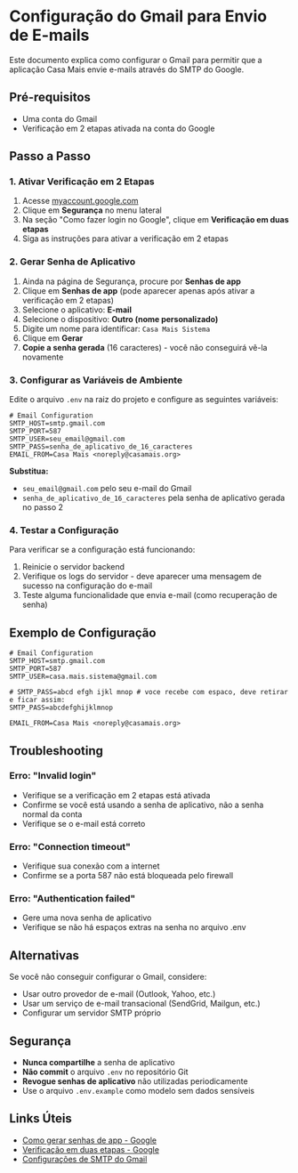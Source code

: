 # Configuração do Gmail para Envio de E-mails

Este documento explica como configurar o Gmail para permitir que a aplicação Casa Mais envie e-mails através do SMTP do Google.

## Pré-requisitos

- Uma conta do Gmail
- Verificação em 2 etapas ativada na conta do Google

## Passo a Passo

### 1. Ativar Verificação em 2 Etapas

1. Acesse [myaccount.google.com](https://myaccount.google.com)
2. Clique em **Segurança** no menu lateral
3. Na seção "Como fazer login no Google", clique em **Verificação em duas etapas**
4. Siga as instruções para ativar a verificação em 2 etapas

### 2. Gerar Senha de Aplicativo

1. Ainda na página de Segurança, procure por **Senhas de app**
2. Clique em **Senhas de app** (pode aparecer apenas após ativar a verificação em 2 etapas)
3. Selecione o aplicativo: **E-mail**
4. Selecione o dispositivo: **Outro (nome personalizado)**
5. Digite um nome para identificar: `Casa Mais Sistema`
6. Clique em **Gerar**
7. **Copie a senha gerada** (16 caracteres) - você não conseguirá vê-la novamente

### 3. Configurar as Variáveis de Ambiente

Edite o arquivo `.env` na raiz do projeto e configure as seguintes variáveis:

```env
# Email Configuration
SMTP_HOST=smtp.gmail.com
SMTP_PORT=587
SMTP_USER=seu_email@gmail.com
SMTP_PASS=senha_de_aplicativo_de_16_caracteres
EMAIL_FROM=Casa Mais <noreply@casamais.org>
```

**Substitua:**

- `seu_email@gmail.com` pelo seu e-mail do Gmail
- `senha_de_aplicativo_de_16_caracteres` pela senha de aplicativo gerada no passo 2

### 4. Testar a Configuração

Para verificar se a configuração está funcionando:

1. Reinicie o servidor backend
2. Verifique os logs do servidor - deve aparecer uma mensagem de sucesso na configuração do e-mail
3. Teste alguma funcionalidade que envia e-mail (como recuperação de senha)

## Exemplo de Configuração

```env
# Email Configuration
SMTP_HOST=smtp.gmail.com
SMTP_PORT=587
SMTP_USER=casa.mais.sistema@gmail.com

# SMTP_PASS=abcd efgh ijkl mnop # voce recebe com espaco, deve retirar e ficar assim:
SMTP_PASS=abcdefghijklmnop

EMAIL_FROM=Casa Mais <noreply@casamais.org>
```

## Troubleshooting

### Erro: "Invalid login"

- Verifique se a verificação em 2 etapas está ativada
- Confirme se você está usando a senha de aplicativo, não a senha normal da conta
- Verifique se o e-mail está correto

### Erro: "Connection timeout"

- Verifique sua conexão com a internet
- Confirme se a porta 587 não está bloqueada pelo firewall

### Erro: "Authentication failed"

- Gere uma nova senha de aplicativo
- Verifique se não há espaços extras na senha no arquivo .env

## Alternativas

Se você não conseguir configurar o Gmail, considere:

- Usar outro provedor de e-mail (Outlook, Yahoo, etc.)
- Usar um serviço de e-mail transacional (SendGrid, Mailgun, etc.)
- Configurar um servidor SMTP próprio

## Segurança

- **Nunca compartilhe** a senha de aplicativo
- **Não commit** o arquivo `.env` no repositório Git
- **Revogue senhas de aplicativo** não utilizadas periodicamente
- Use o arquivo `.env.example` como modelo sem dados sensíveis

## Links Úteis

- [Como gerar senhas de app - Google](https://support.google.com/accounts/answer/185833)
- [Verificação em duas etapas - Google](https://support.google.com/accounts/answer/185839)
- [Configurações de SMTP do Gmail](https://support.google.com/a/answer/176600)
